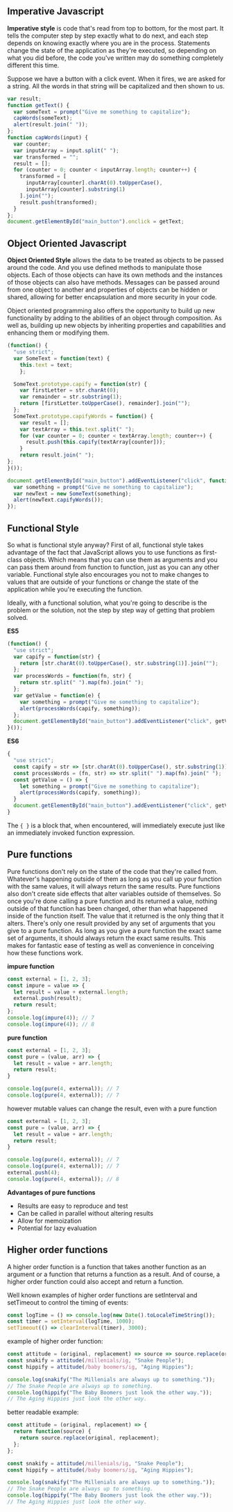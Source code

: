 ## Imperative Javascript

**Imperative style** is code that's read from top to bottom, for the most part. It tells the computer step by step exactly what to do next, and each step depends on knowing exactly where you are in the process. Statements change the state of the application as they're executed, so depending on what you did before, the code you've written may do something completely different this time. 

Suppose we have a button with a click event. When it fires, we are asked for a string. All the words in that string will be capitalized and then shown to us.

```js
var result;
function getText() {
  var someText = prompt("Give me something to capitalize");
  capWords(someText);
  alert(result.join(" "));
};
function capWords(input) {
  var counter;
  var inputArray = input.split(" ");
  var transformed = "";
  result = [];
  for (counter = 0; counter < inputArray.length; counter++) {
    transformed = [
      inputArray[counter].charAt(0).toUpperCase(),
      inputArray[counter].substring(1)
    ].join("");
    result.push(transformed);
  }
};
document.getElementById("main_button").onclick = getText;
```

## Object Oriented Javascript

**Object Oriented Style** allows the data to be treated as objects to be passed around the code. And you use defined methods to manipulate those objects. Each of those objects can have its own methods and the instances of those objects can also have methods. Messages can be passed around from one object to another and properties of objects can be hidden or shared, allowing for better encapsulation and more security in your code.

Object oriented programming also offers the opportunity to build up new functionality by adding to the abilities of an object through composition. As well as, building up new objects by inheriting properties and capabilities and enhancing them or modifying them.

```js
(function() {
  "use strict";
  var SomeText = function(text) {
    this.text = text;
    };

  SomeText.prototype.capify = function(str) {
    var firstLetter = str.charAt(0);
    var remainder = str.substring(1);
    return [firstLetter.toUpperCase(), remainder].join("");
  };
  SomeText.prototype.capifyWords = function() {
    var result = [];
    var textArray = this.text.split(" ");
    for (var counter = 0; counter < textArray.length; counter++) {
      result.push(this.capify(textArray[counter]));
    }
    return result.join(" ");
};
}());

document.getElementById("main_button").addEventListener("click", function(e) {
  var something = prompt("Give me something to capitalize");
  var newText = new SomeText(something);
  alert(newText.capifyWords());
});
```

## Functional Style

So what is functional style anyway? First of all, functional style takes advantage of the fact that JavaScript allows you to use functions as first-class objects. Which means that you can use them as arguments and you can pass them around from function to function, just as you can any other variable. Functional style also encourages you not to make changes to values that are outside of your functions or change the state of the application while you're executing the function.

Ideally, with a functional solution, what you're going to describe is the problem or the solution, not the step by step way of getting that problem solved.

**ES5**

```js
(function() {
  "use strict";
  var capify = function(str) {
    return [str.charAt(0).toUpperCase(), str.substring(1)].join("");
  };
  var processWords = function(fn, str) {
    return str.split(" ").map(fn).join(" ");
  };
  var getValue = function(e) {
    var something = prompt("Give me something to capitalize");
    alert(processWords(capify, something));
  };
  document.getElementById("main_button").addEventListener("click", getValue);
}());
```

**ES6**

```js
{
  "use strict";
  const capify = str => [str.charAt(0).toUpperCase(), str.substring(1)].join("");
  const processWords = (fn, str) => str.split(" ").map(fn).join(" ");
  const getValue = () => {
    let something = prompt("Give me something to capitalize");
    alert(processWords(capify, something));
  }
  document.getElementById("main_button").addEventListener("click", getValue);
}
```

The `{ }` is a block that, when encountered, will immediately execute just like an immediately invoked function expression.


## Pure functions

Pure functions don't rely on the state of the code that they're called from. Whatever's happening outside of them as long as you call up your function with the same values, it will always return the same results. Pure functions also don't create side effects that alter variables outside of themselves. So once you're done calling a pure function and its returned a value, nothing outside of that function has been changed, other than what happened inside of the function itself. The value that it returned is the only thing that it alters. There's only one result provided by any set of arguments that you give to a pure function. As long as you give a pure function the exact same set of arguments, it should always return the exact same results. This makes for fantastic ease of testing as well as convenience in conceiving how these functions work.

**impure function**

```js
const external = [1, 2, 3];
const impure = value => {
  let result = value + external.length;
  external.push(result);
  return result;
};
console.log(impure(4)); // 7
console.log(impure(4)); // 8
```

**pure function**

```js
const external = [1, 2, 3];
const pure = (value, arr) => {
  let result = value + arr.length;
  return result;
}

console.log(pure(4, external)); // 7
console.log(pure(4, external)); // 7
```

however mutable values can change the result, even with a pure function

```js
const external = [1, 2, 3];
const pure = (value, arr) => {
  let result = value + arr.length;
  return result;
}

console.log(pure(4, external)); // 7
console.log(pure(4, external)); // 7
external.push(4);
console.log(pure(4, external)); // 8
```

**Advantages of pure functions**

- Results are easy to reproduce and test
- Can be called in parallel without altering results
- Allow for memoization
- Potential for lazy evaluation

## Higher order functions

A higher order function is a function that takes another function as an argument or a function that returns a function as a result. And of course, a higher order function could also accept and return a function.

Well known examples of higher order functions are setInterval and setTimeout to control the timing of events:

```js
const logTime = () => console.log(new Date().toLocaleTimeString());
const timer = setInterval(logTime, 1000);
setTimeout(() => clearInterval(timer), 3000);
```
example of higher order function:

```js
const attitude = (original, replacement) => source => source.replace(original, replacement);
const snakify = attitude(/millenials/ig, "Snake People");
const hippify = attitude(/baby boomers/ig, "Aging Hippies");

console.log(snakify("The Millenials are always up to something."));
// The Snake People are always up to something.
console.log(hippify("The Baby Boomers just look the other way."));
// The Aging Hippies just look the other way.
```

better readable example:

```js
const attitude = (original, replacement) => {
  return function(source) {
    return source.replace(original, replacement);
  };
};

const snakify = attitude(/millenials/ig, "Snake People");
const hippify = attitude(/baby boomers/ig, "Aging Hippies");

console.log(snakify("The Millenials are always up to something."));
// The Snake People are always up to something.
console.log(hippify("The Baby Boomers just look the other way."));
// The Aging Hippies just look the other way.
```
